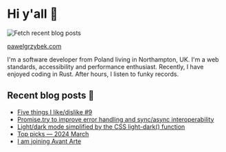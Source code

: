 # Hi y'all 👋

![Fetch recent blog posts](https://github.com/pawelgrzybek/pawelgrzybek/workflows/Fetch%20recent%20blog%20posts/badge.svg)

[pawelgrzybek.com](https://pawelgrzybek.com)

I'm a software developer from Poland living in Northampton, UK. I'm a web standards, accessibility and performance enthusiast. Recently, I have enjoyed coding in Rust. After hours, I listen to funky records.

## Recent blog posts 📝

<!-- FEED-START -->
- [Five things I like/dislike #9](https://pawelgrzybek.com/five-things-i-like-dislike-9/)
- [Promise.try to improve error handling and sync/async interoperability](https://pawelgrzybek.com/promise-try-to-improve-error-handling-and-sync-async-interoperability/)
- [Light/dark mode simplified by the CSS light-dark() function](https://pawelgrzybek.com/light-dark-mode-simplified-by-the-css-light-dark-function/)
- [Top picks — 2024 March](https://pawelgrzybek.com/top-picks-2024-march/)
- [I am joining Avant Arte](https://pawelgrzybek.com/i-am-joining-avant-arte/)
<!-- FEED-END -->